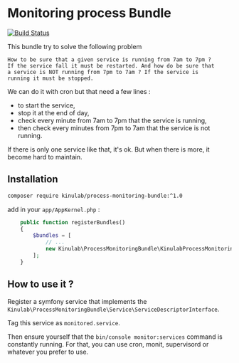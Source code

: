 # Monitoring process Bundle

[![Build Status](https://travis-ci.org/kinulab/process-monitoring-bundle.svg?branch=master)](https://travis-ci.org/kinulab/process-monitoring-bundle)

This bundle try to solve the following problem

```
How to be sure that a given service is running from 7am to 7pm ?
If the service fall it must be restarted. And how do be sure that
a service is NOT running from 7pm to 7am ? If the service is
running it must be stopped.
```

We can do it with cron but that need a few lines :

* to start the service,
* stop it at the end of day,
* check every minute from 7am to 7pm that the service is running,
* then check every minutes from 7pm to 7am that the service is
not running.

If there is only one service like that, it's ok. But when there is
more, it become hard to maintain.


## Installation


```sh
composer require kinulab/process-monitoring-bundle:^1.0
```

add in your `app/AppKernel.php` :

```php
    public function registerBundles()
    {
        $bundles = [
            // ...
            new Kinulab\ProcessMonitoringBundle\KinulabProcessMonitoringBundle(),
        ];
    }
```

## How to use it ?

Register a symfony service that implements the `Kinulab\ProcessMonitoringBundle\Service\ServiceDescriptorInterface`.

Tag this service as `monitored.service`.

Then ensure yourself that the `bin/console monitor:services` command
is constantly running. For that, you can use cron, monit, supervisord
or whatever you prefer to use.
